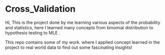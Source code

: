 # Cross_Validation

Hi, This is the project done by me learning various aspects of the probability and statistics, here I learned many concepts from binomial distribution to hypothesis testing to MLE . 

This repo contains some of my work. where I applied concept learned in the project to real world data to find out some fascinating insights! 
